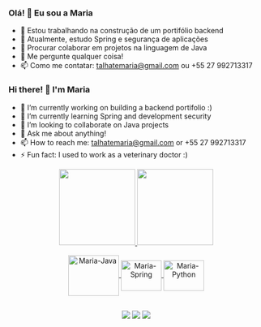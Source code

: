 ### Olá! 👋 Eu sou a Maria
- 🔭 Estou trabalhando na construção de um portifólio backend
- 🌱 Atualmente, estudo Spring e segurança de aplicações
- 👯 Procurar colaborar em projetos na linguagem de Java
- 💬 Me pergunte qualquer coisa!
- 📫 Como me contatar: talhatemaria@gmail.com ou +55 27 992713317

### Hi there! 👋 I'm Maria
- 🔭 I’m currently working on building a backend portifolio :)
- 🌱 I’m currently learning Spring and development security
- 👯 I’m looking to collaborate on Java projects
- 💬 Ask me about anything!
- 📫 How to reach me: talhatemaria@gmail.com or +55 27 992713317
- ⚡ Fun fact: I used to work as a veterinary doctor :)


<div align="center">
 <a href="https://github.com/mariatalhate">
 <img height="150em" src="https://github-readme-stats.vercel.app/api?username=mariatalhate&show_icons=true&theme=aura&include_all_commits=true&count_private=true"/>
  <img height="150em" src="https://github-readme-stats.vercel.app/api/top-langs/?username=mariatalhate&layout=compact&langs_count=7&theme=aura"/>
</div>

<div align="center">
<div style="display: inline_block"><br>
<img align="center" alt=" Maria-Java" height="80" width="100" src="https://cdn.jsdelivr.net/gh/devicons/devicon/icons/java/java-original.svg"/>
<img align="center" alt=" Maria-Spring" height="60" width="80" src="https://cdn.jsdelivr.net/gh/devicons/devicon/icons/spring/spring-original.svg"/>
<img align="center" alt=" Maria-Python" height="60" width="80" src="https://cdn.jsdelivr.net/gh/devicons/devicon/icons/python/python-original.svg"/>
</div>

##

<div align="center">
<a href="https://www.linkedin.com/in/mariatalhate/" target="_blank"><img src="https://img.shields.io/badge/LinkedIn-0077B5?style=for-the-badge&logo=linkedin&logoColor=white" target="_blank"></a>
<a href="https://wa.me/5527992713317" target="_blank"><img src="https://img.shields.io/badge/WhatsApp-25D366?style=for-the-badge&logo=whatsapp&logoColor=white" target="_blank"></a>
<a href="https://www.instagram.com/mariatalhate/" target="_blank"><img src="https://img.shields.io/badge/Instagram-E4405F?style=for-the-badge&logo=instagram&logoColor=white"></a>
</div>

